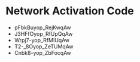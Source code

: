 # Network Activation Code
* pFbkBuyop_RejKwqAw
* J3HFfOyop_RfUpQqAw
* Wrpj7-yop_RfMIUqAw
* T2-_8Oyop_ZeTUMqAw
* Cnbk8-yop_ZbFocqAw